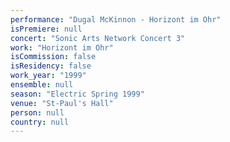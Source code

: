 ```yaml
---
performance: "Dugal McKinnon - Horizont im Ohr"
isPremiere: null
concert: "Sonic Arts Network Concert 3"
work: "Horizont im Ohr"
isCommission: false
isResidency: false
work_year: "1999"
ensemble: null
season: "Electric Spring 1999"
venue: "St-Paul's Hall"
person: null
country: null
---
```


